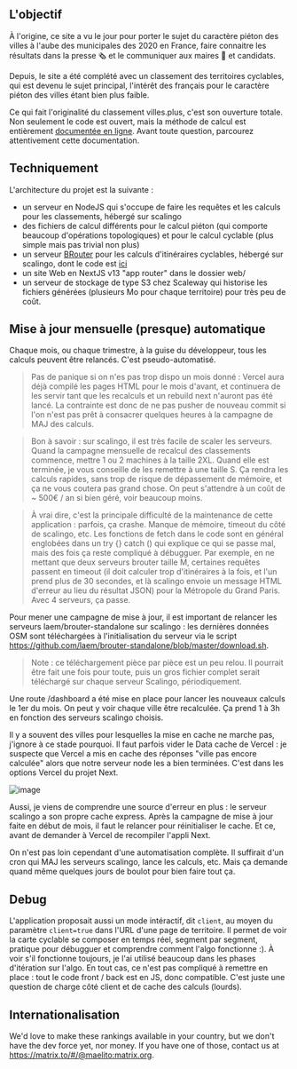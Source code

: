 ## L'objectif

À l'origine, ce site a vu le jour pour porter le sujet du caractère piéton des villes à l'aube des municipales des 2020 en France, faire connaitre les résultats dans la presse 🗞️ et le communiquer aux maires 🏅 et candidats.

Depuis, le site a été complété avec un classement des territoires cyclables, qui est devenu le sujet principal, l'intérêt des français pour le caractère piéton des villes étant bien plus faible.

Ce qui fait l'originalité du classement villes.plus, c'est son ouverture totale. Non seulement le code est ouvert, mais la méthode de calcul est entièrement [documentée en ligne](https://www.villes.plus/explications). Avant toute question, parcourez attentivement cette documentation.

## Techniquement

L'architecture du projet est la suivante :

- un serveur en NodeJS qui s'occupe de faire les requêtes et les calculs pour les classements, hébergé sur scalingo
- des fichiers de calcul différents pour le calcul piéton (qui comporte beaucoup d'opérations topologiques) et pour le calcul cyclable (plus simple mais pas trivial non plus)
- un serveur [BRouter](https://brouter.de) pour les calculs d'itinéraires cyclables, hébergé sur scalingo, dont le code est [ici](https://github.com/laem/brouter-standalone)
- un site Web en NextJS v13 "app router" dans le dossier web/
- un serveur de stockage de type S3 chez Scaleway qui historise les fichiers générées (plusieurs Mo pour chaque territoire) pour très peu de coût.

## Mise à jour mensuelle (presque) automatique

Chaque mois, ou chaque trimestre, à la guise du développeur, tous les calculs peuvent être relancés. C'est pseudo-automatisé. 

> Pas de panique si on n'es pas trop dispo un mois donné : Vercel aura déjà compilé les pages HTML pour le mois d'avant, et continuera de les servir tant que les recalculs et un rebuild next n'auront pas été lancé. La contrainte est donc de ne pas pusher de nouveau commit si l'on n'est pas prêt à consacrer quelques heures à la campagne de MAJ des calculs. 

> Bon à savoir : sur scalingo, il est très facile de scaler les serveurs. Quand la campagne mensuelle de recalcul des classements commence, mettre 1 ou 2 machines à la taille 2XL. Quand elle est terminée, je vous conseille de les remettre à une taille S. Ça rendra les calculs rapides, sans trop de risque de dépassement de mémoire, et ça ne vous coutera pas grand chose. On peut s'attendre à un coût de ~ 500€ / an si bien géré, voir beaucoup moins.

> À vrai dire, c'est la principale difficulté de la maintenance de cette application : parfois, ça crashe. Manque de mémoire, timeout du côté de scalingo, etc. Les fonctions de fetch dans le code sont en général englobées dans un try {} catch () qui explique ce qui se passe mal, mais des fois ça reste compliqué à débugguer. Par exemple, en ne mettant que deux serveurs brouter taille M, certaines requêtes passent en timeout (il doit calculer trop d'itinéraires à la fois, et l'un prend plus de 30 secondes, et là scalingo envoie un message HTML d'erreur au lieu du résultat JSON) pour la Métropole du Grand Paris. Avec 4 serveurs, ça passe.

Pour mener une campagne de mise à jour, il est important de relancer les serveurs laem/brouter-standalone sur scalingo : les dernières données OSM sont téléchargées à l'initialisation du serveur via le script https://github.com/laem/brouter-standalone/blob/master/download.sh.

> Note : ce téléchargement pièce par pièce est un peu relou. Il pourrait être fait une fois pour toute, puis un gros fichier complet serait téléchargé sur chaque serveur Scalingo, périodiquement.

Une route /dashboard a été mise en place pour lancer les nouveaux calculs le 1er du mois. On peut y voir chaque ville être recalculée. Ça prend 1 à 3h en fonction des serveurs scalingo choisis. 

Il y a souvent des villes pour lesquelles la mise en cache ne marche pas, j'ignore à ce stade pourquoi. Il faut parfois vider le Data cache de Vercel : je suspecte que Vercel a mis en cache des réponses "ville pas encore calculée" alors que notre serveur node les a bien terminées. C'est dans les options Vercel du projet Next. 

![image](https://github.com/laem/villes.plus/assets/1177762/63f93498-a442-4c06-a040-178323741839)

Aussi, je viens de comprendre une source d'erreur en plus : le serveur scalingo a son propre cache express. Après la campagne de mise à jour faite en début de mois, il faut le relancer pour réinitialiser le cache. Et ce, avant de demander à Vercel de recompiler l'appli Next. 

On n'est pas loin cependant d'une automatisation complète. Il suffirait d'un cron qui MAJ les serveurs scalingo, lance les calculs, etc. Mais ça demande quand même quelques jours de boulot pour bien faire tout ça. 

## Debug

L'application proposait aussi un mode intéractif, dit `client`, au moyen du paramètre `client=true` dans l'URL d'une page de territoire. Il permet de voir la carte cyclable se composer en temps réel, segment par segment, pratique pour débugguer et comprendre comment l'algo fonctionne :). À voir s'il fonctionne toujours, je l'ai utilisé beaucoup dans les phases d'itération sur l'algo. En tout cas, ce n'est pas compliqué à remettre en place : tout le code front / back est en JS, donc compatible. C'est juste une question de charge côté client et de cache des calculs (lourds). 

## Internationalisation

We'd love to make these rankings available in your country, but we don't have the dev force yet, nor money. If you have one of those, contact us at https://matrix.to/#/@maelito:matrix.org.
